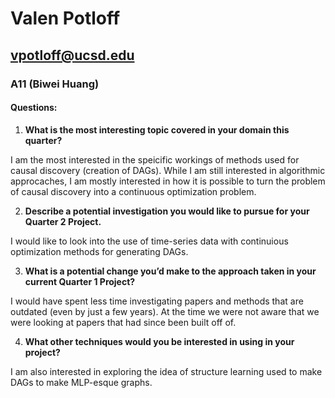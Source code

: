 # Valen Potloff
## [vpotloff@ucsd.edu](mailto:vpotloff@ucsd.edu)
### A11 (Biwei Huang)

#### Questions:

1. **What is the most interesting topic covered in your domain this quarter?**

I am the most interested in the speicific workings of methods used for causal discovery (creation of DAGs). While I am still interested in algorithmic approcaches, I am mostly interested in how it is possible to turn the problem of causal discovery into a continuous optimization problem.

2. **Describe a potential investigation you would like to pursue for your Quarter 2 Project.**

I would like to look into the use of time-series data with continuious optimization methods for generating DAGs.

3. **What is a potential change you’d make to the approach taken in your current Quarter 1 Project?**

I would have spent less time investigating papers and methods that are outdated (even by just a few years). At the time we were not aware that we were looking at papers that had since been built off of.

4. **What other techniques would you be interested in using in your project?**

I am also interested in exploring the idea of structure learning used to make DAGs to make MLP-esque graphs.